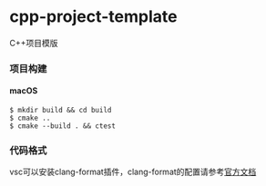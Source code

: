 # cpp-project-template
C++项目模版

### 项目构建
#### macOS
```shell
$ mkdir build && cd build
$ cmake ..
$ cmake --build . && ctest
```

### 代码格式
vsc可以安装clang-format插件，clang-format的配置请参考[官方文档](https://clang.llvm.org/docs/ClangFormatStyleOptions.html)